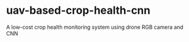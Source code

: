 # uav-based-crop-health-cnn
A low-cost crop health monitoring system using drone RGB camera and CNN
